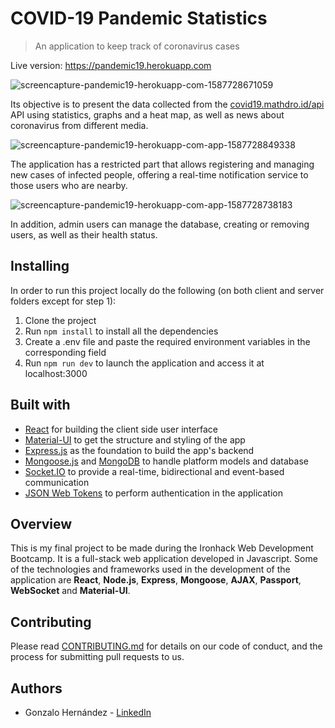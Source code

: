 # COVID-19 Pandemic Statistics

> An application to keep track of coronavirus cases

Live version: https://pandemic19.herokuapp.com

![screencapture-pandemic19-herokuapp-com-1587728671059](https://user-images.githubusercontent.com/54455748/80210468-1cedf680-8634-11ea-8ff9-b54dc0fa46d4.png)

Its objective is to present the data collected from the [covid19.mathdro.id/api](https://covid19.mathdro.id/api) API using statistics, graphs and a heat map, as well as news about coronavirus from different media.

![screencapture-pandemic19-herokuapp-com-app-1587728849338](https://user-images.githubusercontent.com/54455748/80210551-3c851f00-8634-11ea-9343-dfd2e1371f3a.png)

The application has a restricted part that allows registering and managing new cases of infected people, offering a real-time notification service to those users who are nearby.

![screencapture-pandemic19-herokuapp-com-app-1587728738183](https://user-images.githubusercontent.com/54455748/80210593-4ad33b00-8634-11ea-94bc-96e43f25e4ea.png)

In addition, admin users can manage the database, creating or removing users, as well as their health status.

## Installing

In order to run this project locally do the following (on both client and server folders except for step 1):

1. Clone the project
2. Run `npm install` to install all the dependencies
3. Create a .env file and paste the required environment variables in the corresponding field
4. Run `npm run dev` to launch the application and access it at localhost:3000

## Built with

* [React](https://reactjs.org/) for building the client side user interface
* [Material-UI](https://material-ui.com/) to get the structure and styling of the app
* [Express.js](https://expressjs.com/) as the foundation to build the app's backend
* [Mongoose.js](https://mongoosejs.com/) and [MongoDB](https://www.mongodb.com/) to handle platform models and database
* [Socket.IO](https://socket.io/) to provide a real-time, bidirectional and event-based communication
* [JSON Web Tokens](https://jwt.io/) to perform authentication in the application

## Overview

This is my final project to be made during the Ironhack Web Development Bootcamp. It is a full-stack web application developed in Javascript. Some of the technologies and frameworks used in the development of the application are **React**, **Node.js**, **Express**, **Mongoose**, **AJAX**, **Passport**, **WebSocket** and **Material-UI**.

## Contributing

Please read [CONTRIBUTING.md](https://github.com/hernandezgonzalo/covid-19/blob/master/CONTRIBUTING.md) for details on our code of conduct, and the process for submitting pull requests to us.

## Authors

* Gonzalo Hernández - [LinkedIn](https://www.linkedin.com/in/ghgarcia/)
